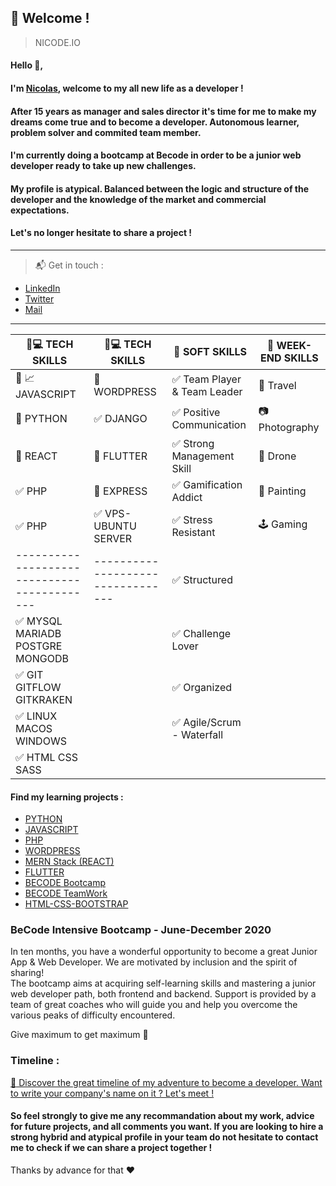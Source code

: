 ## :loudspeaker: Welcome !
> NICODE.IO

#### Hello 👋, 

#### I'm [Nicolas](https://www.linkedin.com/in/nicolas-denoel/), welcome to my all new life as a developer !

#### After 15 years as manager and sales director it's time for me to make my dreams come true and to become a developer. Autonomous learner, problem solver and commited team member.
#### I'm currently doing a bootcamp at Becode in order to be a junior web developer ready to take up new challenges.
#### My profile is atypical. Balanced between the logic and structure of the developer and the knowledge of the market and commercial expectations.
#### Let's no longer hesitate to share a project ! 

---

> :mailbox_with_mail: Get in touch :
- [LinkedIn](linkedin.com/in/nicolas-denoel)
- [Twitter](https://twitter.com/Nicode_IO)
- [Mail](mailto:info@nicode.io) 

---
| :iphone::computer: TECH SKILLS | :iphone::computer: TECH SKILLS  |  :muscle: SOFT SKILLS                          |  :deciduous_tree: WEEK-END SKILLS |
|---------------------------------------------------------|---------------------------------|------------------------------------------------|-----------------------------------|
| :1st_place_medal: :chart_with_upwards_trend: JAVASCRIPT |:construction: WORDPRESS         | :white_check_mark: Team Player & Team Leader  | :sunrise_over_mountains: Travel |
| :2nd_place_medal: PYTHON                 |:white_check_mark: DJANGO        | :white_check_mark: Positive Communication      | :camera: Photography              |
| :3rd_place_medal: REACT                |:construction: FLUTTER           | :white_check_mark: Strong Management Skill     | :helicopter: Drone                |
| :white_check_mark: PHP                 |:construction: EXPRESS           | :white_check_mark: Gamification Addict         | :art: Painting                    |
| :white_check_mark: PHP                    |:white_check_mark: VPS-UBUNTU SERVER| :white_check_mark: Stress Resistant         | :joystick: Gaming                 |
|-------------------------------------------|---------------------------------| :white_check_mark: Structured                  |                                   |
| :white_check_mark: MYSQL MARIADB POSTGRE MONGODB  |                         | :white_check_mark: Challenge Lover             |                                   |
| :white_check_mark: GIT GITFLOW GITKRAKEN  |                                 | :white_check_mark: Organized                   |                                   |
| :white_check_mark: LINUX MACOS WINDOWS    |                                 | :white_check_mark: Agile/Scrum - Waterfall     |                                   |
|        :white_check_mark: HTML CSS SASS                                     |                                 |                                                |                                   |

#### Find my learning projects :

- [PYTHON](https://github.com/Pythonizer-Nicode)
- [JAVASCRIPT](https://github.com/Javascripter-Nicode)
- [PHP](https://github.com/php-nicode)
- [WORDPRESS](https://github.com/Wordpress-Nicode)
- [MERN Stack (REACT)](https://github.com/MERN-Nicode)
- [FLUTTER](https://github.com/Flutter-Nicode)
- [BECODE Bootcamp](https://github.com/nicode-io/Becode-Learning)
- [BECODE TeamWork](https://github.com/Becode-TeamWork) 
- [HTML-CSS-BOOTSTRAP](https://github.com/html-css-nicode)

### **BeCode** Intensive Bootcamp - June-December 2020

In ten months, you have a wonderful opportunity to become a great Junior App & Web Developer. 
We are motivated by inclusion and the spirit of sharing!   
The bootcamp aims at acquiring self-learning skills and mastering a junior web developer path, both frontend and backend. 
Support is provided by a team of great coaches who will guide you and help you overcome the various peaks of difficulty encountered.

Give maximum to get maximum :rocket:

### Timeline : 
[:calendar: Discover the great timeline of my adventure to become a developer. Want to write your company's name on it ? Let's meet !](https://timelines.gitkraken.com/timeline/2e12cc334eb0406b84bf7a6339e666c4?range=2020-05-26_2020-06-27)  

#### So feel strongly to give me any recommandation about my work, advice for future projects, and all comments you want. If you are looking to hire a strong hybrid and atypical profile in your team do not hesitate to contact me to check if we can share a project together !  

Thanks by advance for that :heart:  


 

